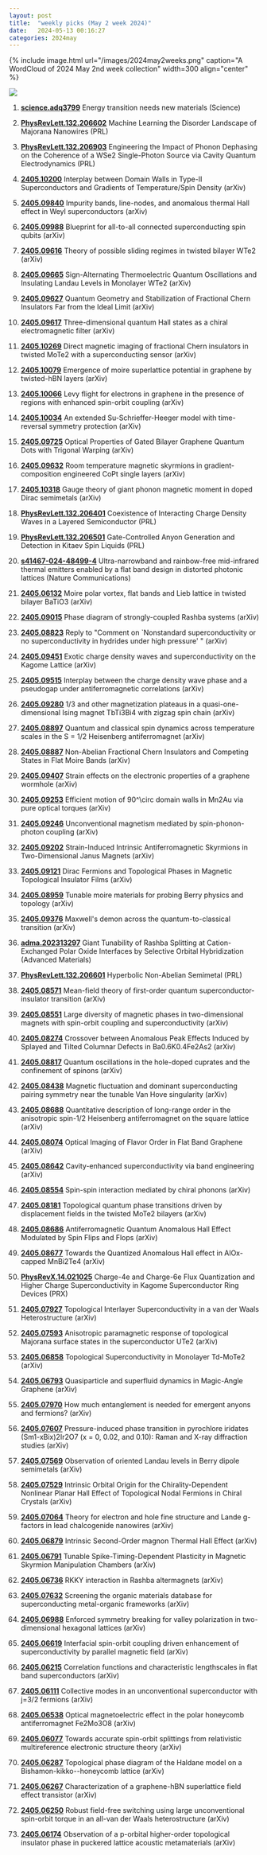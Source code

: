 ```yaml
---
layout: post
title:  "weekly picks (May 2 week 2024)"
date:   2024-05-13 00:16:27
categories: 2024may
---
```



{% include image.html url="/images/2024may2weeks.png" caption="A WordCloud of 2024 May 2nd week collection" width=300 align="center" %}

<img src="/images/2024may2weeks-pick.png">




1. **[science.adq3799](https://www.science.org/doi/10.1126/science.adq3799)** Energy transition needs new materials (Science)



1. **[PhysRevLett.132.206602](https://link.aps.org/doi/10.1103/PhysRevLett.132.206602)** Machine Learning the Disorder Landscape of Majorana Nanowires (PRL)

1. **[PhysRevLett.132.206903](https://link.aps.org/doi/10.1103/PhysRevLett.132.206903)** Engineering the Impact of Phonon Dephasing on the Coherence of a WSe2 Single-Photon Source via Cavity Quantum Electrodynamics (PRL)



1. **[2405.10200](http://arxiv.org/abs/2405.10200)** Interplay between Domain Walls in Type-II Superconductors and Gradients of Temperature/Spin Density (arXiv)

1. **[2405.09840](http://arxiv.org/abs/2405.09840)** Impurity bands, line-nodes, and anomalous thermal Hall effect in Weyl superconductors (arXiv)

1. **[2405.09988](http://arxiv.org/abs/2405.09988)** Blueprint for all-to-all connected superconducting spin qubits (arXiv)

1. **[2405.09616](http://arxiv.org/abs/2405.09616)** Theory of possible sliding regimes in twisted bilayer WTe2 (arXiv)

1. **[2405.09665](http://arxiv.org/abs/2405.09665)** Sign-Alternating Thermoelectric Quantum Oscillations and Insulating Landau Levels in Monolayer WTe2 (arXiv)

1. **[2405.09627](http://arxiv.org/abs/2405.09627)** Quantum Geometry and Stabilization of Fractional Chern Insulators Far from the Ideal Limit (arXiv)

1. **[2405.09617](http://arxiv.org/abs/2405.09617)** Three-dimensional quantum Hall states as a chiral electromagnetic filter (arXiv)

1. **[2405.10269](http://arxiv.org/abs/2405.10269)** Direct magnetic imaging of fractional Chern insulators in twisted MoTe2 with a superconducting sensor (arXiv)

1. **[2405.10079](http://arxiv.org/abs/2405.10079)** Emergence of moire superlattice potential in graphene by twisted-hBN layers (arXiv)

1. **[2405.10066](http://arxiv.org/abs/2405.10066)** Levy flight for electrons in graphene in the presence of regions with enhanced spin-orbit coupling (arXiv)

1. **[2405.10034](http://arxiv.org/abs/2405.10034)** An extended Su-Schrieffer-Heeger model with time-reversal symmetry protection (arXiv)

1. **[2405.09725](http://arxiv.org/abs/2405.09725)** Optical Properties of Gated Bilayer Graphene Quantum Dots with Trigonal Warping (arXiv)

1. **[2405.09632](http://arxiv.org/abs/2405.09632)** Room temperature magnetic skyrmions in gradient-composition engineered CoPt single layers (arXiv)

1. **[2405.10318](http://arxiv.org/abs/2405.10318)** Gauge theory of giant phonon magnetic moment in doped Dirac semimetals (arXiv)













1. **[PhysRevLett.132.206401](https://link.aps.org/doi/10.1103/PhysRevLett.132.206401)** Coexistence of Interacting Charge Density Waves in a Layered Semiconductor (PRL)

1. **[PhysRevLett.132.206501](https://link.aps.org/doi/10.1103/PhysRevLett.132.206501)** Gate-Controlled Anyon Generation and Detection in Kitaev Spin Liquids (PRL)

1. **[s41467-024-48499-4](https://www.nature.com/articles/s41467-024-48499-4)** Ultra-narrowband and rainbow-free mid-infrared thermal emitters enabled by a flat band design in distorted photonic lattices (Nature Communications)



1. **[2405.06132](http://arxiv.org/abs/2405.06132)** Moire polar vortex, flat bands and Lieb lattice in twisted bilayer BaTiO3 (arXiv)



1. **[2405.09015](http://arxiv.org/abs/2405.09015)** Phase diagram of strongly-coupled Rashba systems (arXiv)

1. **[2405.08823](http://arxiv.org/abs/2405.08823)** Reply to "Comment on `Nonstandard superconductivity or no superconductivity in hydrides under high pressure' " (arXiv)

1. **[2405.09451](http://arxiv.org/abs/2405.09451)** Exotic charge density waves and superconductivity on the Kagome Lattice (arXiv)

1. **[2405.09515](http://arxiv.org/abs/2405.09515)** Interplay between the charge density wave phase and a pseudogap under antiferromagnetic correlations (arXiv)

1. **[2405.09280](http://arxiv.org/abs/2405.09280)** 1/3 and other magnetization plateaus in a quasi-one-dimensional Ising magnet TbTi3Bi4 with zigzag spin chain (arXiv)

1. **[2405.08897](http://arxiv.org/abs/2405.08897)** Quantum and classical spin dynamics across temperature scales in the S = 1/2 Heisenberg antiferromagnet (arXiv)

1. **[2405.08887](http://arxiv.org/abs/2405.08887)** Non-Abelian Fractional Chern Insulators and Competing States in Flat Moire Bands (arXiv)

1. **[2405.09407](http://arxiv.org/abs/2405.09407)** Strain effects on the electronic properties of a graphene wormhole (arXiv)

1. **[2405.09253](http://arxiv.org/abs/2405.09253)** Efficient motion of 90^\circ domain walls in Mn2Au via pure optical torques (arXiv)

1. **[2405.09246](http://arxiv.org/abs/2405.09246)** Unconventional magnetism mediated by spin-phonon-photon coupling (arXiv)

1. **[2405.09202](http://arxiv.org/abs/2405.09202)** Strain-Induced Intrinsic Antiferromagnetic Skyrmions in Two-Dimensional Janus Magnets (arXiv)

1. **[2405.09121](http://arxiv.org/abs/2405.09121)** Dirac Fermions and Topological Phases in Magnetic Topological Insulator Films (arXiv)

1. **[2405.08959](http://arxiv.org/abs/2405.08959)** Tunable moire materials for probing Berry physics and topology (arXiv)

1. **[2405.09376](http://arxiv.org/abs/2405.09376)** Maxwell's demon across the quantum-to-classical transition (arXiv)









1. **[adma.202313297](https://onlinelibrary.wiley.com/doi/abs/10.1002/adma.202313297)** Giant Tunability of Rashba Splitting at Cation-Exchanged Polar Oxide Interfaces by Selective Orbital Hybridization (Advanced Materials)



1. **[PhysRevLett.132.206601](https://link.aps.org/doi/10.1103/PhysRevLett.132.206601)** Hyperbolic Non-Abelian Semimetal (PRL)




1. **[2405.08571](http://arxiv.org/abs/2405.08571)** Mean-field theory of first-order quantum superconductor-insulator transition (arXiv)

1. **[2405.08551](http://arxiv.org/abs/2405.08551)** Large diversity of magnetic phases in two-dimensional magnets with spin-orbit coupling and superconductivity (arXiv)

1. **[2405.08274](http://arxiv.org/abs/2405.08274)** Crossover between Anomalous Peak Effects Induced by Splayed and Tilted Columnar Defects in Ba0.6K0.4Fe2As2 (arXiv)

1. **[2405.08817](http://arxiv.org/abs/2405.08817)** Quantum oscillations in the hole-doped cuprates and the confinement of spinons (arXiv)

1. **[2405.08438](http://arxiv.org/abs/2405.08438)** Magnetic fluctuation and dominant superconducting pairing symmetry near the tunable Van Hove singularity (arXiv)

1. **[2405.08688](http://arxiv.org/abs/2405.08688)** Quantitative description of long-range order in the anisotropic spin-1/2 Heisenberg antiferromagnet on the square lattice (arXiv)

1. **[2405.08074](http://arxiv.org/abs/2405.08074)** Optical Imaging of Flavor Order in Flat Band Graphene (arXiv)

1. **[2405.08642](http://arxiv.org/abs/2405.08642)** Cavity-enhanced superconductivity via band engineering (arXiv)

1. **[2405.08554](http://arxiv.org/abs/2405.08554)** Spin-spin interaction mediated by chiral phonons (arXiv)

1. **[2405.08181](http://arxiv.org/abs/2405.08181)** Topological quantum phase transitions driven by displacement fields in the twisted MoTe2 bilayers (arXiv)

1. **[2405.08686](http://arxiv.org/abs/2405.08686)** Antiferromagnetic Quantum Anomalous Hall Effect Modulated by Spin Flips and Flops (arXiv)

1. **[2405.08677](http://arxiv.org/abs/2405.08677)** Towards the Quantized Anomalous Hall effect in AlOx-capped MnBi2Te4 (arXiv)





1. **[PhysRevX.14.021025](https://link.aps.org/doi/10.1103/PhysRevX.14.021025)** Charge-4e and Charge-6e Flux Quantization and Higher Charge Superconductivity in Kagome Superconductor Ring Devices (PRX)








1. **[2405.07927](http://arxiv.org/abs/2405.07927)** Topological Interlayer Superconductivity in a van der Waals Heterostructure (arXiv)

1. **[2405.07593](http://arxiv.org/abs/2405.07593)** Anisotropic paramagnetic response of topological Majorana surface states in the superconductor UTe2 (arXiv)

1. **[2405.06858](http://arxiv.org/abs/2405.06858)** Topological Superconductivity in Monolayer Td-MoTe2 (arXiv)

1. **[2405.06793](http://arxiv.org/abs/2405.06793)** Quasiparticle and superfluid dynamics in Magic-Angle Graphene (arXiv)

1. **[2405.07970](http://arxiv.org/abs/2405.07970)** How much entanglement is needed for emergent anyons and fermions? (arXiv)

1. **[2405.07607](http://arxiv.org/abs/2405.07607)** Pressure-induced phase transition in pyrochlore iridates (Sm1-xBix)2Ir2O7 (x = 0, 0.02, and 0.10): Raman and X-ray diffraction studies (arXiv)

1. **[2405.07569](http://arxiv.org/abs/2405.07569)** Observation of oriented Landau levels in Berry dipole semimetals (arXiv)

1. **[2405.07529](http://arxiv.org/abs/2405.07529)** Intrinsic Orbital Origin for the Chirality-Dependent Nonlinear Planar Hall Effect of Topological Nodal Fermions in Chiral Crystals (arXiv)

1. **[2405.07064](http://arxiv.org/abs/2405.07064)** Theory for electron and hole fine structure and Lande g-factors in lead chalcogenide nanowires (arXiv)

1. **[2405.06879](http://arxiv.org/abs/2405.06879)** Intrinsic Second-Order magnon Thermal Hall Effect (arXiv)

1. **[2405.06791](http://arxiv.org/abs/2405.06791)** Tunable Spike-Timing-Dependent Plasticity in Magnetic Skyrmion Manipulation Chambers (arXiv)

1. **[2405.06736](http://arxiv.org/abs/2405.06736)** RKKY interaction in Rashba altermagnets (arXiv)

1. **[2405.07632](http://arxiv.org/abs/2405.07632)** Screening the organic materials database for superconducting metal-organic frameworks (arXiv)

1. **[2405.06988](http://arxiv.org/abs/2405.06988)** Enforced symmetry breaking for valley polarization in two-dimensional hexagonal lattices (arXiv)








1. **[2405.06619](http://arxiv.org/abs/2405.06619)** Interfacial spin-orbit coupling driven enhancement of superconductivity by parallel magnetic field (arXiv)

1. **[2405.06215](http://arxiv.org/abs/2405.06215)** Correlation functions and characteristic lengthscales in flat band superconductors (arXiv)

1. **[2405.06111](http://arxiv.org/abs/2405.06111)** Collective modes in an unconventional superconductor with j=3/2 fermions (arXiv)

1. **[2405.06538](http://arxiv.org/abs/2405.06538)** Optical magnetoelectric effect in the polar honeycomb antiferromagnet Fe2Mo3O8 (arXiv)

1. **[2405.06077](http://arxiv.org/abs/2405.06077)** Towards accurate spin-orbit splittings from relativistic multireference electronic structure theory (arXiv)

1. **[2405.06287](http://arxiv.org/abs/2405.06287)** Topological phase diagram of the Haldane model on a Bishamon-kikko--honeycomb lattice (arXiv)

1. **[2405.06267](http://arxiv.org/abs/2405.06267)** Characterization of a graphene-hBN superlattice field effect transistor (arXiv)

1. **[2405.06250](http://arxiv.org/abs/2405.06250)** Robust field-free switching using large unconventional spin-orbit torque in an all-van der Waals heterostructure (arXiv)

1. **[2405.06174](http://arxiv.org/abs/2405.06174)** Observation of a p-orbital higher-order topological insulator phase in puckered lattice acoustic metamaterials (arXiv)


